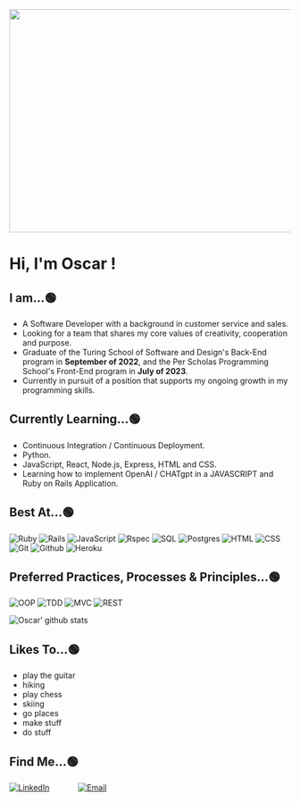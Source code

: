 <div id="header" align="center">
  <img src="https://media.tenor.com/AkYTZM1DDFQAAAAd/wailord-pokemon.gif" width="700" height="400"/>
</div>



# Hi, I'm Oscar !
## I am...🟢
- A Software Developer with a background in customer service and sales.
- Looking for a team that shares my core values of creativity, cooperation and purpose.
- Graduate of the Turing School of Software and Design's Back-End program in __September of 2022__, and the Per Scholas Programming School's Front-End program in __July of 2023__.
- Currently in pursuit of a position that supports my ongoing growth in my programming skills.

## Currently Learning...🟢
- Continuous Integration / Continuous Deployment.
- Python.
- JavaScript, React, Node.js, Express, HTML and CSS.
- Learning how to implement OpenAI / CHATgpt in a JAVASCRIPT and Ruby on Rails Application.

## Best At...🟢
![Ruby](https://user-images.githubusercontent.com/64919819/113647913-f78da900-9648-11eb-90e6-6db4f7fa39bb.png)
![Rails](https://user-images.githubusercontent.com/64919819/113647936-ffe5e400-9648-11eb-88b7-a85a0a20ca92.png)
![JavaScript](https://user-images.githubusercontent.com/64919819/113648927-b7c7c100-964a-11eb-8379-fd7978f82837.png)
![Rspec](https://user-images.githubusercontent.com/64919819/113648167-6965f280-9649-11eb-8794-0f1082ae8d1c.png)
![SQL](https://user-images.githubusercontent.com/64919819/113647954-0aa07900-9649-11eb-94fa-53a435261ecf.png)
![Postgres](https://user-images.githubusercontent.com/64919819/113648154-63701180-9649-11eb-9424-b3c6d1eeae4f.png)
![HTML](https://user-images.githubusercontent.com/64919819/113647961-10965a00-9649-11eb-91e6-271efbae7d28.png)
![CSS](https://user-images.githubusercontent.com/64919819/113647974-15f3a480-9649-11eb-90a6-0e5716a2f6a5.png)
![Git](https://user-images.githubusercontent.com/64919819/113648232-81d60d00-9649-11eb-8ea4-0ff5e399afb6.png)
![Github](https://user-images.githubusercontent.com/64919819/113648263-8ef2fc00-9649-11eb-92ee-e17ac79c0627.png)
![Heroku](https://user-images.githubusercontent.com/64919819/113648465-e1ccb380-9649-11eb-904d-3e23e9f7bdb1.png)

<!-- ## Im learning:

![JavaScript](https://user-images.githubusercontent.com/64919819/113648927-b7c7c100-964a-11eb-8379-fd7978f82837.png)
![CircleCI](https://user-images.githubusercontent.com/64919819/113648644-29ebd600-964a-11eb-91a3-1e50b7c415aa.png)
![AWS](https://img.shields.io/badge/AWS%20-%23FF9900.svg?&style=for-the-badge&logo=amazon-aws&logoColor=white")
-->
## Preferred Practices, Processes & Principles...🟢
![OOP](https://user-images.githubusercontent.com/64919819/113648808-77684300-964a-11eb-8575-05aeaa946a6f.png)
![TDD](https://user-images.githubusercontent.com/64919819/113648827-7f27e780-964a-11eb-8f9e-dfdc2ed077c5.png)
![MVC](https://user-images.githubusercontent.com/64919819/113648848-8949e600-964a-11eb-833f-91872b6f3fe0.png)
![REST](https://user-images.githubusercontent.com/64919819/113648856-8ea73080-964a-11eb-8e85-6f580a54eaca.png)

![Oscar’ github stats](https://github-readme-stats.vercel.app/api?username=Oscar-Santos&show_icons=true&theme=tokyonight)

## Likes To...🟢
- play the guitar 
- hiking
- play chess
- skiing
- go places
- make stuff
- do stuff

## Find Me...🟢
[![LinkedIn](https://user-images.githubusercontent.com/91342410/156677668-405eaa47-f782-4913-b9db-128c2f54ff0d.png)](https://www.linkedin.com/in/oscar-santos-perez/) &nbsp;&nbsp;&nbsp;&nbsp;&nbsp;&nbsp;&nbsp;&nbsp;&nbsp;&nbsp;&nbsp;
[![Email](https://user-images.githubusercontent.com/64919819/113643567-d4aac700-963f-11eb-82e3-3b79ec3bd177.png)](mailto:oscar303data@gmail.com) &nbsp;&nbsp;&nbsp;&nbsp;&nbsp;&nbsp;&nbsp;&nbsp;&nbsp;&nbsp;&nbsp;







